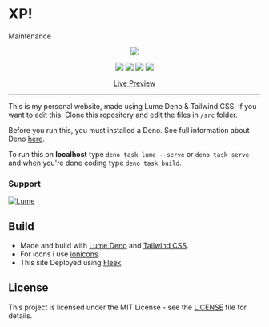 # XP!
Maintenance

<p align="center">
<img src="https://media1.giphy.com/media/qfLUF9PuBV9SRZKJcv/giphy.webp?cid=6c09b952o8yr0d662y5194r32202gh6somn6n8d6sxeb9wue&ep=v1_internal_gif_by_id&rid=giphy.webp&ct=g">

<p align="center">
<a href="https://lumde.land/" target="_blank"><img src="https://img.shields.io/badge/Made%20With-Lume-%23000"/></a> <a href="https://tailwindcss.com/" target="_blank"><img src="https://img.shields.io/badge/Tailwind%20CSS-%230ea5e9?logo=tailwindcss&logoColor=white"/></a> <a href="https://deno.land/x/lume" target="_blank"><img src="https://shield.deno.dev/x/lume"/></a> <a href="https://github.com/ahmadxp/ahmadxp.github.io/blob/main/LICENSE"><img src="https://img.shields.io/badge/License-MIT-%230c4a6e"/></a>
</p>

<p align="center">
<a href="https://ahmad.0x13.se/" target="_blank">Live Preview</a>
</p>

---
This is my personal website, made using Lume Deno & Tailwind CSS. If you want to edit this. Clone this repository and edit the files in `/src` folder.

Before you run this, you must installed a Deno. See full information about Deno [here](https://deno.land/).

To run this on **localhost** type `deno task lume --serve` or `deno task serve` and when you're done coding type `deno task build`.

### Support
[![Lume](https://img.shields.io/badge/Support%20Me-%23f43f5e?style=for-the-badge&logo=ko-fi&logoColor=white
)](https://ko-fi.com/ahmadfarhan)

## Build
- Made and build with [Lume Deno](https://lume.land/) and [Tailwind CSS](https://tailwindcss.com).
- For icons i use [ionicons](https://ionic.io/ionicons).
- This site Deployed using [Fleek](https://fleek.co/).

## License
This project is licensed under the MIT License - see the [LICENSE](https://github.com/ahmadxp/ahmadxp.github.io/blob/main/LICENSE) file for details.
